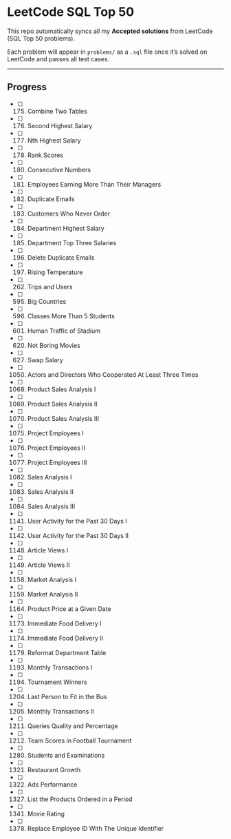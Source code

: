 # LeetCode SQL Top 50

This repo automatically syncs all my **Accepted solutions** from LeetCode (SQL Top 50 problems).

Each problem will appear in `problems/` as a `.sql` file once it’s solved on LeetCode and passes all test cases.

---

## Progress
- [ ] 175. Combine Two Tables
- [ ] 176. Second Highest Salary
- [ ] 177. Nth Highest Salary
- [ ] 178. Rank Scores
- [ ] 180. Consecutive Numbers
- [ ] 181. Employees Earning More Than Their Managers
- [ ] 182. Duplicate Emails
- [ ] 183. Customers Who Never Order
- [ ] 184. Department Highest Salary
- [ ] 185. Department Top Three Salaries
- [ ] 196. Delete Duplicate Emails
- [ ] 197. Rising Temperature
- [ ] 262. Trips and Users
- [ ] 595. Big Countries
- [ ] 596. Classes More Than 5 Students
- [ ] 601. Human Traffic of Stadium
- [ ] 620. Not Boring Movies
- [ ] 627. Swap Salary
- [ ] 1050. Actors and Directors Who Cooperated At Least Three Times
- [ ] 1068. Product Sales Analysis I
- [ ] 1069. Product Sales Analysis II
- [ ] 1070. Product Sales Analysis III
- [ ] 1075. Project Employees I
- [ ] 1076. Project Employees II
- [ ] 1077. Project Employees III
- [ ] 1082. Sales Analysis I
- [ ] 1083. Sales Analysis II
- [ ] 1084. Sales Analysis III
- [ ] 1141. User Activity for the Past 30 Days I
- [ ] 1142. User Activity for the Past 30 Days II
- [ ] 1148. Article Views I
- [ ] 1149. Article Views II
- [ ] 1158. Market Analysis I
- [ ] 1159. Market Analysis II
- [ ] 1164. Product Price at a Given Date
- [ ] 1173. Immediate Food Delivery I
- [ ] 1174. Immediate Food Delivery II
- [ ] 1179. Reformat Department Table
- [ ] 1193. Monthly Transactions I
- [ ] 1194. Tournament Winners
- [ ] 1204. Last Person to Fit in the Bus
- [ ] 1205. Monthly Transactions II
- [ ] 1211. Queries Quality and Percentage
- [ ] 1212. Team Scores in Football Tournament
- [ ] 1280. Students and Examinations
- [ ] 1321. Restaurant Growth
- [ ] 1322. Ads Performance
- [ ] 1327. List the Products Ordered in a Period
- [ ] 1341. Movie Rating
- [ ] 1378. Replace Employee ID With The Unique Identifier
